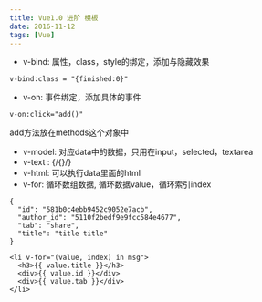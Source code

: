 ```yaml
---
title: Vue1.0 进阶 模板
date: 2016-11-12
tags: [Vue]
---
```


+ v-bind: 属性，class，style的绑定，添加与隐藏效果

```
v-bind:class = "{finished:0}"

```

+ v-on: 事件绑定，添加具体的事件

```
v-on:click="add()"

```
add方法放在methods这个对象中

+ v-model: 对应data中的数据，只用在input，selected，textarea
+ v-text : {/{}/}
+ v-html: 可以执行data里面的html
+ v-for: 循环数组数据, 循环数据value，循环索引index

```
{
  "id": "581b0c4ebb9452c9052e7acb",
  "author_id": "5110f2bedf9e9fcc584e4677",
  "tab": "share",
  "title": "title title"
}

<li v-for="(value, index) in msg">
  <h3>{{ value.title }}</h3>
  <div>{{ value.id }}</div>
  <div>{{ value.tab }}</div>
</li>
```
